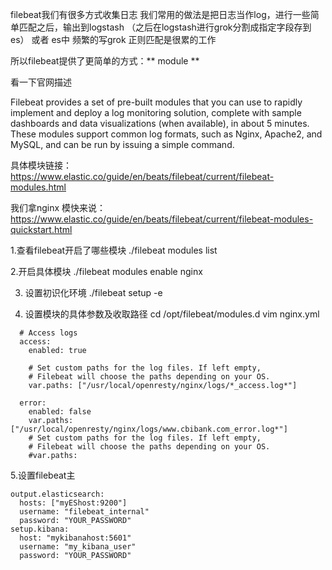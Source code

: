filebeat我们有很多方式收集日志
我们常用的做法是把日志当作log，进行一些简单匹配之后，输出到logstash （之后在logstash进行grok分割成指定字段存到es） 或者 es中
频繁的写grok 正则匹配是很累的工作

所以filebeat提供了更简单的方式：** module **

看一下官网描述


Filebeat provides a set of pre-built modules that you can use to rapidly implement and deploy a log monitoring solution, complete with sample dashboards and data visualizations (when available), in about 5 minutes. These modules support common log formats, such as Nginx, Apache2, and MySQL, and can be run by issuing a simple command.

具体模块链接：
https://www.elastic.co/guide/en/beats/filebeat/current/filebeat-modules.html

我们拿nginx 模快来说：
https://www.elastic.co/guide/en/beats/filebeat/current/filebeat-modules-quickstart.html

1.查看filebeat开启了哪些模块
	./filebeat modules list 

2.开启具体模块
	./filebeat modules enable nginx

3. 设置初识化环境
	./filebeat setup -e


4. 设置模块的具体参数及收取路径
   cd /opt/filebeat/modules.d
   vim nginx.yml 

```- module: nginx
  # Access logs
  access:
    enabled: true

    # Set custom paths for the log files. If left empty,
    # Filebeat will choose the paths depending on your OS.
    var.paths: ["/usr/local/openresty/nginx/logs/*_access.log*"]

  error:
    enabled: false
    var.paths: ["/usr/local/openresty/nginx/logs/www.cbibank.com_error.log*"]
    # Set custom paths for the log files. If left empty,
    # Filebeat will choose the paths depending on your OS.
    #var.paths:

```

5.设置filebeat主
          




```
output.elasticsearch:
  hosts: ["myEShost:9200"]
  username: "filebeat_internal"
  password: "YOUR_PASSWORD" 
setup.kibana:
  host: "mykibanahost:5601"
  username: "my_kibana_user"  
  password: "YOUR_PASSWORD"


```


